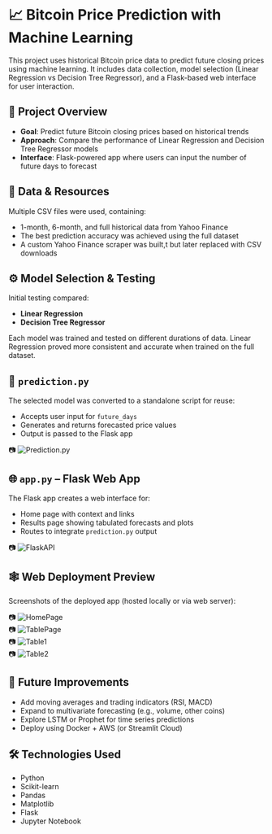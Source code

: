 # 📈 Bitcoin Price Prediction with Machine Learning

This project uses historical Bitcoin price data to predict future closing prices using machine learning. It includes data collection, model selection (Linear Regression vs Decision Tree Regressor), and a Flask-based web interface for user interaction.

## 🧠 Project Overview

- **Goal**: Predict future Bitcoin closing prices based on historical trends
- **Approach**: Compare the performance of Linear Regression and Decision Tree Regressor models
- **Interface**: Flask-powered app where users can input the number of future days to forecast

## 📁 Data & Resources

Multiple CSV files were used, containing:
- 1-month, 6-month, and full historical data from Yahoo Finance  
- The best prediction accuracy was achieved using the full dataset  
- A custom Yahoo Finance scraper was built,t but later replaced with CSV downloads

## ⚙️ Model Selection & Testing

Initial testing compared:
- **Linear Regression**
- **Decision Tree Regressor**

Each model was trained and tested on different durations of data. Linear Regression proved more consistent and accurate when trained on the full dataset.

## 🧪 `prediction.py`

The selected model was converted to a standalone script for reuse:
- Accepts user input for `future_days`
- Generates and returns forecasted price values
- Output is passed to the Flask app

📷 ![Prediction.py](Images/prediction.png)

## 🌐 `app.py` – Flask Web App

The Flask app creates a web interface for:
- Home page with context and links
- Results page showing tabulated forecasts and plots
- Routes to integrate `prediction.py` output

📷 ![FlaskAPI](Images/flaskAPI.png)

## 🕸️ Web Deployment Preview

Screenshots of the deployed app (hosted locally or via web server):

📷 ![HomePage](Images/HomePage.png)  
📷 ![TablePage](Images/TablePage.png)  
📷 ![Table1](Images/Table1.png)  
📷 ![Table2](Images/Table2.png)

## 🔮 Future Improvements

- Add moving averages and trading indicators (RSI, MACD)
- Expand to multivariate forecasting (e.g., volume, other coins)
- Explore LSTM or Prophet for time series predictions
- Deploy using Docker + AWS (or Streamlit Cloud)

## 🛠 Technologies Used

- Python
- Scikit-learn
- Pandas
- Matplotlib
- Flask
- Jupyter Notebook
